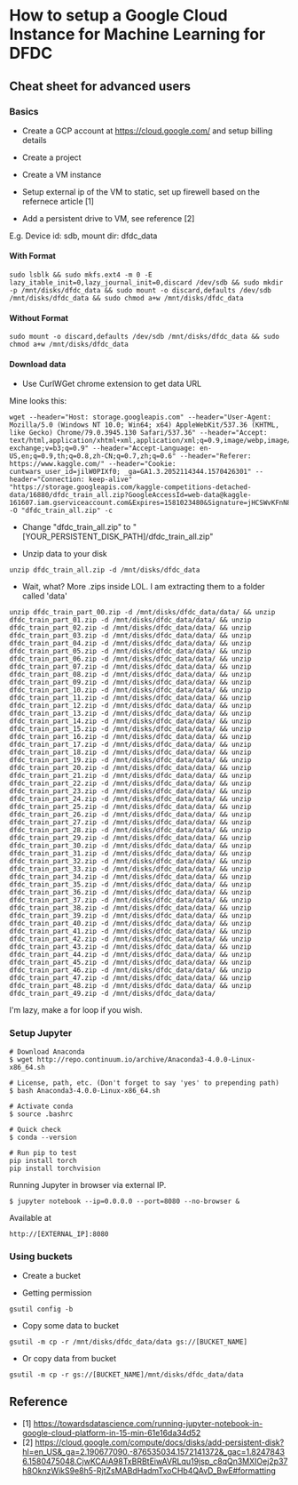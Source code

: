 # How to setup a Google Cloud Instance for Machine Learning for DFDC
## Cheat sheet for advanced users

### Basics

- Create a GCP account at https://cloud.google.com/ and setup billing details

- Create a project

- Create a VM instance

- Setup external ip of the VM to static, set up firewell based on the refernece article [1]

- Add a persistent drive to VM, see reference [2]

E.g. Device id: sdb, mount dir: dfdc_data

#### With Format
```
sudo lsblk && sudo mkfs.ext4 -m 0 -E lazy_itable_init=0,lazy_journal_init=0,discard /dev/sdb && sudo mkdir -p /mnt/disks/dfdc_data && sudo mount -o discard,defaults /dev/sdb /mnt/disks/dfdc_data && sudo chmod a+w /mnt/disks/dfdc_data
```
#### Without Format
```
sudo mount -o discard,defaults /dev/sdb /mnt/disks/dfdc_data && sudo chmod a+w /mnt/disks/dfdc_data
```

#### Download data
- Use CurlWGet chrome extension to get data URL

Mine looks this:
```
wget --header="Host: storage.googleapis.com" --header="User-Agent: Mozilla/5.0 (Windows NT 10.0; Win64; x64) AppleWebKit/537.36 (KHTML, like Gecko) Chrome/79.0.3945.130 Safari/537.36" --header="Accept: text/html,application/xhtml+xml,application/xml;q=0.9,image/webp,image/apng,*/*;q=0.8,application/signed-exchange;v=b3;q=0.9" --header="Accept-Language: en-US,en;q=0.9,th;q=0.8,zh-CN;q=0.7,zh;q=0.6" --header="Referer: https://www.kaggle.com/" --header="Cookie: cuntwars_user_id=jilW0PIXf0; _ga=GA1.3.2052114344.1570426301" --header="Connection: keep-alive" "https://storage.googleapis.com/kaggle-competitions-detached-data/16880/dfdc_train_all.zip?GoogleAccessId=web-data@kaggle-161607.iam.gserviceaccount.com&Expires=1581023480&Signature=jHCSWvKFnN8A5BmhWl%2FpPr8GglOMwcS1v%2FrQUKw9u9UlrajS2t%2B25kG4l6A81bQtyFBniKfcrxS6sxV18q3uPEDezffMWacAbbHbLUo%2BSRNMTV8%2BIpXhPHn7j2CESfojchgDOMcJ%2FrqKoQ7kY8tGAb0l35w7vYMXXmw3kXyM4do1D6anpnMhz2k1IXPM3HrlrxZOfCeQ3slsgOsAJWfqshnDr01Ex%2FXgO2sWk82HwmU%2F%2BUhg%2FmaJgMSFsnd1mRM37TVZx34pegM3Y%2BnmpP1Lmzlh3blRCm7MpsV9LEEsnXobuP3YwZNEzzF1nh7C%2BG7jtJyuz5JHkJ6pyoHKtHunTw%3D%3D" -O "dfdc_train_all.zip" -c
```
- Change "dfdc_train_all.zip" to "[YOUR_PERSISTENT_DISK_PATH]/dfdc_train_all.zip"

- Unzip data to your disk
```
unzip dfdc_train_all.zip -d /mnt/disks/dfdc_data
```

- Wait, what? More .zips inside LOL. I am extracting them to a folder called 'data'
```
unzip dfdc_train_part_00.zip -d /mnt/disks/dfdc_data/data/ && unzip dfdc_train_part_01.zip -d /mnt/disks/dfdc_data/data/ && unzip dfdc_train_part_02.zip -d /mnt/disks/dfdc_data/data/ && unzip dfdc_train_part_03.zip -d /mnt/disks/dfdc_data/data/ && unzip dfdc_train_part_04.zip -d /mnt/disks/dfdc_data/data/ && unzip dfdc_train_part_05.zip -d /mnt/disks/dfdc_data/data/ && unzip dfdc_train_part_06.zip -d /mnt/disks/dfdc_data/data/ && unzip dfdc_train_part_07.zip -d /mnt/disks/dfdc_data/data/ && unzip dfdc_train_part_08.zip -d /mnt/disks/dfdc_data/data/ && unzip dfdc_train_part_09.zip -d /mnt/disks/dfdc_data/data/ && unzip dfdc_train_part_10.zip -d /mnt/disks/dfdc_data/data/ && unzip dfdc_train_part_11.zip -d /mnt/disks/dfdc_data/data/ && unzip dfdc_train_part_12.zip -d /mnt/disks/dfdc_data/data/ && unzip dfdc_train_part_13.zip -d /mnt/disks/dfdc_data/data/ && unzip dfdc_train_part_14.zip -d /mnt/disks/dfdc_data/data/ && unzip dfdc_train_part_15.zip -d /mnt/disks/dfdc_data/data/ && unzip dfdc_train_part_16.zip -d /mnt/disks/dfdc_data/data/ && unzip dfdc_train_part_17.zip -d /mnt/disks/dfdc_data/data/ && unzip dfdc_train_part_18.zip -d /mnt/disks/dfdc_data/data/ && unzip dfdc_train_part_19.zip -d /mnt/disks/dfdc_data/data/ && unzip dfdc_train_part_20.zip -d /mnt/disks/dfdc_data/data/ && unzip dfdc_train_part_21.zip -d /mnt/disks/dfdc_data/data/ && unzip dfdc_train_part_22.zip -d /mnt/disks/dfdc_data/data/ && unzip dfdc_train_part_23.zip -d /mnt/disks/dfdc_data/data/ && unzip dfdc_train_part_24.zip -d /mnt/disks/dfdc_data/data/ && unzip dfdc_train_part_25.zip -d /mnt/disks/dfdc_data/data/ && unzip dfdc_train_part_26.zip -d /mnt/disks/dfdc_data/data/ && unzip dfdc_train_part_27.zip -d /mnt/disks/dfdc_data/data/ && unzip dfdc_train_part_28.zip -d /mnt/disks/dfdc_data/data/ && unzip dfdc_train_part_29.zip -d /mnt/disks/dfdc_data/data/ && unzip dfdc_train_part_30.zip -d /mnt/disks/dfdc_data/data/ && unzip dfdc_train_part_31.zip -d /mnt/disks/dfdc_data/data/ && unzip dfdc_train_part_32.zip -d /mnt/disks/dfdc_data/data/ && unzip dfdc_train_part_33.zip -d /mnt/disks/dfdc_data/data/ && unzip dfdc_train_part_34.zip -d /mnt/disks/dfdc_data/data/ && unzip dfdc_train_part_35.zip -d /mnt/disks/dfdc_data/data/ && unzip dfdc_train_part_36.zip -d /mnt/disks/dfdc_data/data/ && unzip dfdc_train_part_37.zip -d /mnt/disks/dfdc_data/data/ && unzip dfdc_train_part_38.zip -d /mnt/disks/dfdc_data/data/ && unzip dfdc_train_part_39.zip -d /mnt/disks/dfdc_data/data/ && unzip dfdc_train_part_40.zip -d /mnt/disks/dfdc_data/data/ && unzip dfdc_train_part_41.zip -d /mnt/disks/dfdc_data/data/ && unzip dfdc_train_part_42.zip -d /mnt/disks/dfdc_data/data/ && unzip dfdc_train_part_43.zip -d /mnt/disks/dfdc_data/data/ && unzip dfdc_train_part_44.zip -d /mnt/disks/dfdc_data/data/ && unzip dfdc_train_part_45.zip -d /mnt/disks/dfdc_data/data/ && unzip dfdc_train_part_46.zip -d /mnt/disks/dfdc_data/data/ && unzip dfdc_train_part_47.zip -d /mnt/disks/dfdc_data/data/ && unzip dfdc_train_part_48.zip -d /mnt/disks/dfdc_data/data/ && unzip dfdc_train_part_49.zip -d /mnt/disks/dfdc_data/data/

```
I'm lazy, make a for loop if you wish.

### Setup Jupyter

```
# Download Anaconda
$ wget http://repo.continuum.io/archive/Anaconda3-4.0.0-Linux-x86_64.sh

# License, path, etc. (Don't forget to say 'yes' to prepending path)
$ bash Anaconda3-4.0.0-Linux-x86_64.sh

# Activate conda
$ source .bashrc

# Quick check
$ conda --version 

# Run pip to test
pip install torch
pip install torchvision
```
Running Jupyter in browser via external IP.
```
$ jupyter notebook --ip=0.0.0.0 --port=8080 --no-browser &
```
Available at
```
http://[EXTERNAL_IP]:8080
```

### Using buckets
- Create a bucket

- Getting permission
```
gsutil config -b
```

- Copy some data to bucket
```
gsutil -m cp -r /mnt/disks/dfdc_data/data gs://[BUCKET_NAME]
```

- Or copy data from bucket
```
gsutil -m cp -r gs://[BUCKET_NAME]/mnt/disks/dfdc_data/data
```



## Reference
- [1] https://towardsdatascience.com/running-jupyter-notebook-in-google-cloud-platform-in-15-min-61e16da34d52
- [2] https://cloud.google.com/compute/docs/disks/add-persistent-disk?hl=en_US&_ga=2.190677090.-876535034.1572141372&_gac=1.82478436.1580475048.CjwKCAiA98TxBRBtEiwAVRLqu19jsp_c8qQn3MXIOej2p37h8OknzWikS9e8h5-RjtZsMABdHadmTxoCHb4QAvD_BwE#formatting
